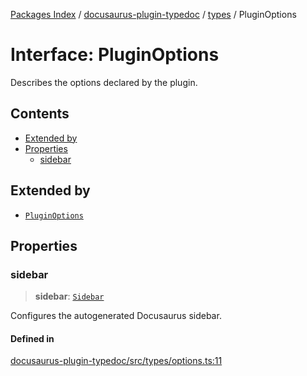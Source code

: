 [Packages Index](../../../README.md) / [docusaurus-plugin-typedoc](../../README.md) / [types](../README.md) / PluginOptions

# Interface: PluginOptions

Describes the options declared by the plugin.

## Contents

* [Extended by](#extended-by)
* [Properties](#properties)
  * [sidebar](#sidebar)

## Extended by

* [`PluginOptions`](../../index/interfaces/PluginOptions.md)

## Properties

### sidebar

> **sidebar**: [`Sidebar`](Sidebar.md)

Configures the autogenerated Docusaurus sidebar.

#### Defined in

[docusaurus-plugin-typedoc/src/types/options.ts:11](https://github.com/typedoc2md/typedoc-plugin-markdown/blob/352ce41370cee18034e72b7c2f3874bbfe56f96f/packages/docusaurus-plugin-typedoc/src/types/options.ts#L11)
